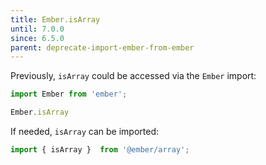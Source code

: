 ```yaml
---
title: Ember.isArray
until: 7.0.0
since: 6.5.0
parent: deprecate-import-ember-from-ember
---
```



Previously, `isArray` could be accessed via the `Ember` import:
```js
import Ember from 'ember';

Ember.isArray
```

If needed, `isArray` can be imported:
```js
import { isArray }  from '@ember/array';
```
